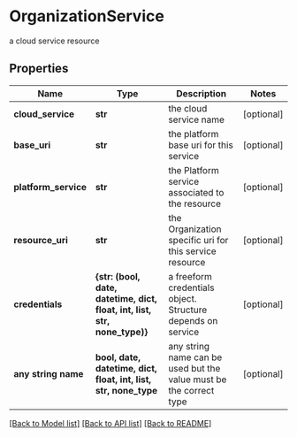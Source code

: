 # OrganizationService

a cloud service resource

## Properties
Name | Type | Description | Notes
------------ | ------------- | ------------- | -------------
**cloud_service** | **str** | the cloud service name | [optional] 
**base_uri** | **str** | the platform base uri for this service | [optional] 
**platform_service** | **str** | the Platform service associated to the resource | [optional] 
**resource_uri** | **str** | the Organization specific uri for this service resource | [optional] 
**credentials** | **{str: (bool, date, datetime, dict, float, int, list, str, none_type)}** | a freeform credentials object. Structure depends on service | [optional] 
**any string name** | **bool, date, datetime, dict, float, int, list, str, none_type** | any string name can be used but the value must be the correct type | [optional]

[[Back to Model list]](../README.md#documentation-for-models) [[Back to API list]](../README.md#documentation-for-api-endpoints) [[Back to README]](../README.md)


